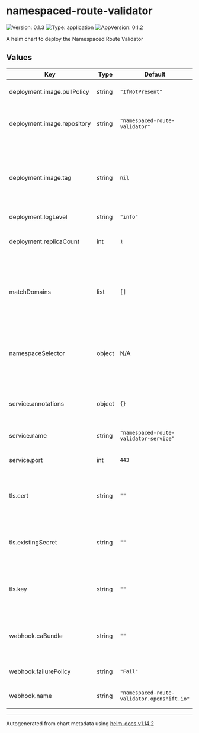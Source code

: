 # namespaced-route-validator

![Version: 0.1.3](https://img.shields.io/badge/Version-0.1.3-informational?style=flat-square) ![Type: application](https://img.shields.io/badge/Type-application-informational?style=flat-square) ![AppVersion: 0.1.2](https://img.shields.io/badge/AppVersion-0.1.2-informational?style=flat-square)

A helm chart to deploy the Namespaced Route Validator

## Values

| Key | Type | Default | Description |
|-----|------|---------|-------------|
| deployment.image.pullPolicy | string | `"IfNotPresent"` | Specify the image pull policy |
| deployment.image.repository | string | `"namespaced-route-validator"` | Specify the repo/image name to pull the image from |
| deployment.image.tag | string | `nil` | Specify the image tag to pull, if blank will pull the version from the chart's AppVersion |
| deployment.logLevel | string | `"info"` |  |
| deployment.replicaCount | int | `1` | Specify the replica count for the deployment |
| matchDomains | list | `[]` | This specifies which base domains the admission controller applies to |
| namespaceSelector | object | N/A | This specifies the namespace selector the admission controller applies to |
| service.annotations | object | `{}` | Specify any additional annotations to add to the service |
| service.name | string | `"namespaced-route-validator-service"` | Specify the name of the service |
| service.port | int | `443` | Specify the port of the service |
| tls.cert | string | `""` | Specify a PEM encoded cert to secure the controller |
| tls.existingSecret | string | `""` | If set, this existing secret will be used to secure the controller |
| tls.key | string | `""` | Specify a PEM encoded key to secure the controller |
| webhook.caBundle | string | `""` | Specify the CA Bundle that signs the controller's certificate |
| webhook.failurePolicy | string | `"Fail"` | Specify the failure policy |
| webhook.name | string | `"namespaced-route-validator.openshift.io"` | Specify the name of the Webhook |

----------------------------------------------
Autogenerated from chart metadata using [helm-docs v1.14.2](https://github.com/norwoodj/helm-docs/releases/v1.14.2)
